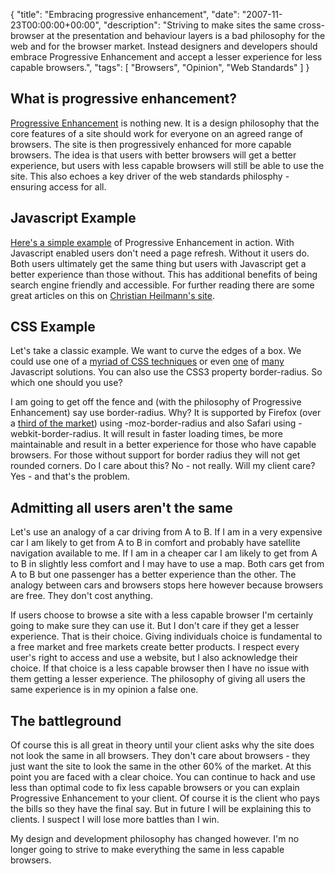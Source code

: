 {
  "title": "Embracing progressive enhancement",
  "date": "2007-11-23T00:00:00+00:00",
  "description": "Striving to make sites the same cross-browser at the presentation and behaviour layers is a bad philosophy for the web and for the browser market. Instead designers and developers should embrace Progressive Enhancement and accept a lesser experience for less capable browsers.",
  "tags": [
    "Browsers",
    "Opinion",
    "Web Standards"
  ]
}

## What is progressive enhancement?

[Progressive Enhancement][1] is nothing new. It is a design philosophy that the core features of a site should work for everyone on an agreed range of browsers. The site is then progressively enhanced for more capable browsers. The idea is that users with better browsers will get a better experience, but users with less capable browsers will still be able to use the site. This also echoes a key driver of the web standards philosphy - ensuring access for all.

## Javascript Example

[Here's a simple example][2] of Progressive Enhancement in action. With Javascript enabled users don't need a page refresh. Without it users do. Both users ultimately get the same thing but users with Javascript get a better experience than those without. This has additional benefits of being search engine friendly and accessible. For further reading there are some great articles on this on [Christian Heilmann's site][3]. 

## CSS Example

Let's take a classic example. We want to curve the edges of a box. We could use one of a [myriad of CSS techniques][4] or even [one][5] of [many][6] Javascript solutions. You can also use the CSS3 property border-radius. So which one should you use?

I am going to get off the fence and (with the philosophy of Progressive Enhancement) say use border-radius. Why? It is supported by Firefox (over a [third of the market][7]) using -moz-border-radius and also Safari using -webkit-border-radius. It will result in faster loading times, be more maintainable and result in a better experience for those who have capable browsers. For those without support for border radius they will not get rounded corners. Do I care about this? No - not really. Will my client care? Yes - and that's the problem. 

## Admitting all users aren't the same

Let's use an analogy of a car driving from A to B. If I am in a very expensive car I am likely to get from A to B in comfort and probably have satellite navigation available to me. If I am in a cheaper car I am likely to get from A to B in slightly less comfort and I may have to use a map. Both cars get from A to B but one passenger has a better experience than the other. The analogy between cars and browsers stops here however because browsers are free. They don't cost anything. 

If users choose to browse a site with a less capable browser I'm certainly going to make sure they can use it. But I don't care if they get a lesser experience. That is their choice. Giving individuals choice is fundamental to a free market and free markets create better products. I respect every user's right to access and use a website, but I also acknowledge their choice. If that choice is a less capable browser then I have no issue with them getting a lesser experience. The philosophy of giving all users the same experience is in my opinion a false one.

## The battleground

Of course this is all great in theory until your client asks why the site does not look the same in all browsers. They don't care about browsers - they just want the site to look the same in the other 60% of the market. At this point you are faced with a clear choice. You can continue to hack and use less than optimal code to fix less capable browsers or you can explain Progressive Enhancement to your client. Of course it is the client who pays the bills so they have the final say. But in future I will be explaining this to clients. I suspect I will lose more battles than I win.

My design and development philosophy has changed however. I'm no longer going to strive to make everything the same in less capable browsers.

 [1]: http://en.wikipedia.org/wiki/Progressive_enhancement
 [2]: http://shapeshed.com/examples/altering-content/
 [3]: http://www.onlinetools.org/articles/unobtrusivejavascript/
 [4]: http://www.smileycat.com/miaow/archives/000044.php
 [5]: http://www.curvycorners.net/
 [6]: http://www.html.it/articoli/niftycube/index.html
 [7]: http://www.w3schools.com/browsers/browsers_stats.asp
